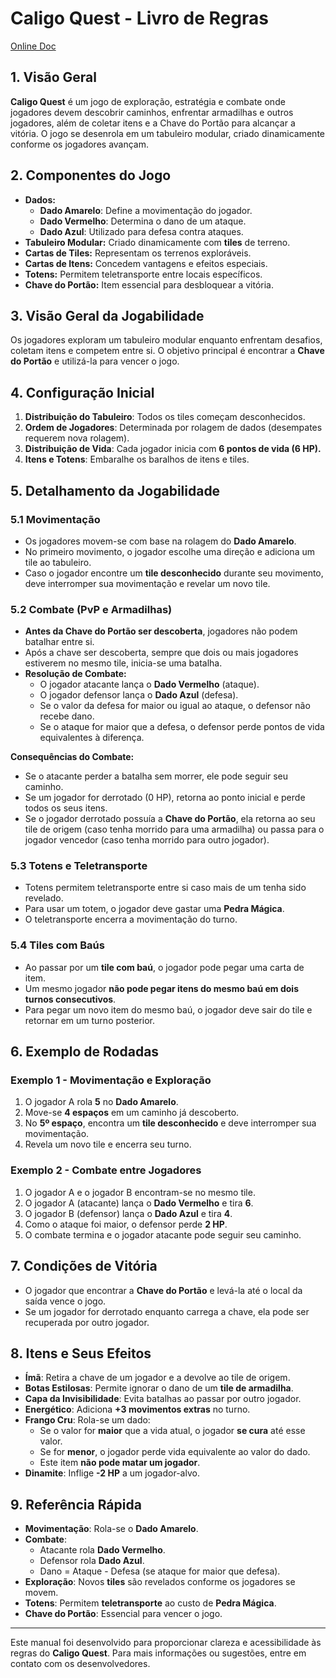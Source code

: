 # **Caligo Quest - Livro de Regras**

[Online Doc](https://docs.google.com/document/d/12CZnrRnAaurQiv8yFggMpj0AO1s7Y4y9M8Hwr8RBGCw/edit?usp=sharing)

## **1. Visão Geral**
**Caligo Quest** é um jogo de exploração, estratégia e combate onde jogadores devem descobrir caminhos, enfrentar armadilhas e outros jogadores, além de coletar itens e a Chave do Portão para alcançar a vitória. O jogo se desenrola em um tabuleiro modular, criado dinamicamente conforme os jogadores avançam.

## **2. Componentes do Jogo**
- **Dados:**
  - **Dado Amarelo**: Define a movimentação do jogador.
  - **Dado Vermelho**: Determina o dano de um ataque.
  - **Dado Azul**: Utilizado para defesa contra ataques.
- **Tabuleiro Modular:** Criado dinamicamente com **tiles** de terreno.
- **Cartas de Tiles:** Representam os terrenos exploráveis.
- **Cartas de Itens:** Concedem vantagens e efeitos especiais.
- **Totens:** Permitem teletransporte entre locais específicos.
- **Chave do Portão:** Item essencial para desbloquear a vitória.

## **3. Visão Geral da Jogabilidade**
Os jogadores exploram um tabuleiro modular enquanto enfrentam desafios, coletam itens e competem entre si. O objetivo principal é encontrar a **Chave do Portão** e utilizá-la para vencer o jogo.

## **4. Configuração Inicial**
1. **Distribuição do Tabuleiro**: Todos os tiles começam desconhecidos.
2. **Ordem de Jogadores**: Determinada por rolagem de dados (desempates requerem nova rolagem).
3. **Distribuição de Vida**: Cada jogador inicia com **6 pontos de vida (6 HP).**
4. **Itens e Totens**: Embaralhe os baralhos de itens e tiles.

## **5. Detalhamento da Jogabilidade**
### **5.1 Movimentação**
- Os jogadores movem-se com base na rolagem do **Dado Amarelo**.
- No primeiro movimento, o jogador escolhe uma direção e adiciona um tile ao tabuleiro.
- Caso o jogador encontre um **tile desconhecido** durante seu movimento, deve interromper sua movimentação e revelar um novo tile.

### **5.2 Combate (PvP e Armadilhas)**
- **Antes da Chave do Portão ser descoberta**, jogadores não podem batalhar entre si.
- Após a chave ser descoberta, sempre que dois ou mais jogadores estiverem no mesmo tile, inicia-se uma batalha.
- **Resolução de Combate:**
  - O jogador atacante lança o **Dado Vermelho** (ataque).
  - O jogador defensor lança o **Dado Azul** (defesa).
  - Se o valor da defesa for maior ou igual ao ataque, o defensor não recebe dano.
  - Se o ataque for maior que a defesa, o defensor perde pontos de vida equivalentes à diferença.

**Consequências do Combate:**
- Se o atacante perder a batalha sem morrer, ele pode seguir seu caminho.
- Se um jogador for derrotado (0 HP), retorna ao ponto inicial e perde todos os seus itens.
- Se o jogador derrotado possuía a **Chave do Portão**, ela retorna ao seu tile de origem (caso tenha morrido para uma armadilha) ou passa para o jogador vencedor (caso tenha morrido para outro jogador).

### **5.3 Totens e Teletransporte**
- Totens permitem teletransporte entre si caso mais de um tenha sido revelado.
- Para usar um totem, o jogador deve gastar uma **Pedra Mágica**.
- O teletransporte encerra a movimentação do turno.

### **5.4 Tiles com Baús**
- Ao passar por um **tile com baú**, o jogador pode pegar uma carta de item.
- Um mesmo jogador **não pode pegar itens do mesmo baú em dois turnos consecutivos**.
- Para pegar um novo item do mesmo baú, o jogador deve sair do tile e retornar em um turno posterior.

## **6. Exemplo de Rodadas**
### **Exemplo 1 - Movimentação e Exploração**
1. O jogador A rola **5** no **Dado Amarelo**.
2. Move-se **4 espaços** em um caminho já descoberto.
3. No **5º espaço**, encontra um **tile desconhecido** e deve interromper sua movimentação.
4. Revela um novo tile e encerra seu turno.

### **Exemplo 2 - Combate entre Jogadores**
1. O jogador A e o jogador B encontram-se no mesmo tile.
2. O jogador A (atacante) lança o **Dado Vermelho** e tira **6**.
3. O jogador B (defensor) lança o **Dado Azul** e tira **4**.
4. Como o ataque foi maior, o defensor perde **2 HP**.
5. O combate termina e o jogador atacante pode seguir seu caminho.

## **7. Condições de Vitória**
- O jogador que encontrar a **Chave do Portão** e levá-la até o local da saída vence o jogo.
- Se um jogador for derrotado enquanto carrega a chave, ela pode ser recuperada por outro jogador.

## **8. Itens e Seus Efeitos**
- **Ímã**: Retira a chave de um jogador e a devolve ao tile de origem.
- **Botas Estilosas**: Permite ignorar o dano de um **tile de armadilha**.
- **Capa da Invisibilidade**: Evita batalhas ao passar por outro jogador.
- **Energético**: Adiciona **+3 movimentos extras** no turno.
- **Frango Cru**: Rola-se um dado:
  - Se o valor for **maior** que a vida atual, o jogador **se cura** até esse valor.
  - Se for **menor**, o jogador perde vida equivalente ao valor do dado.
  - Este item **não pode matar um jogador**.
- **Dinamite**: Inflige **-2 HP** a um jogador-alvo.

## **9. Referência Rápida**
- **Movimentação**: Rola-se o **Dado Amarelo**.
- **Combate**:
  - Atacante rola **Dado Vermelho**.
  - Defensor rola **Dado Azul**.
  - Dano = Ataque - Defesa (se ataque for maior que defesa).
- **Exploração**: Novos **tiles** são revelados conforme os jogadores se movem.
- **Totens**: Permitem **teletransporte** ao custo de **Pedra Mágica**.
- **Chave do Portão**: Essencial para vencer o jogo.

---

Este manual foi desenvolvido para proporcionar clareza e acessibilidade às regras do **Caligo Quest**. Para mais informações ou sugestões, entre em contato com os desenvolvedores.
